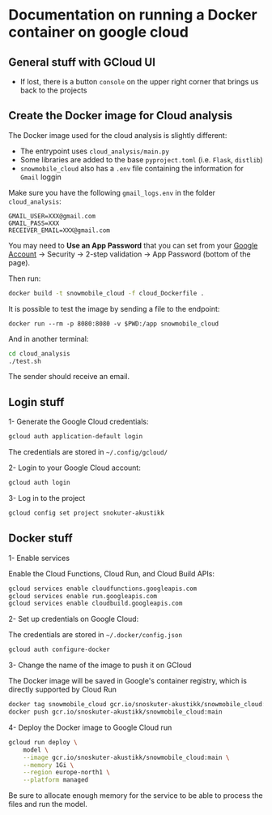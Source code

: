 # Documentation on running a Docker container on google cloud

## General stuff with GCloud UI

- If lost, there is a button `console` on the upper right corner that brings us back to the projects

## Create the Docker image for Cloud analysis

The Docker image used for the cloud analysis is slightly different:

- The entrypoint uses `cloud_analysis/main.py`
- Some libraries are added to the base `pyproject.toml` (i.e. `Flask`, `distlib`)
- `snowmobile_cloud` also has a `.env` file containing the information for `Gmail` loggin

Make sure you have the following `gmail_logs.env` in the folder `cloud_analysis`:

```
GMAIL_USER=XXX@gmail.com
GMAIL_PASS=XXX
RECEIVER_EMAIL=XXX@gmail.com
```

You may need to **Use an App Password** that you can set from your [Google Account](https://myaccount.google.com/) -> Security -> 2-step validation -> App Password (bottom of the page).

Then run:

```bash
docker build -t snowmobile_cloud -f cloud_Dockerfile .
```

It is possible to test the image by sending a file to the endpoint:

```
docker run --rm -p 8080:8080 -v $PWD:/app snowmobile_cloud
```

And in another terminal:

```bash
cd cloud_analysis
./test.sh
```

The sender should receive an email.

## Login stuff

1- Generate the Google Cloud credentials:

```bash
gcloud auth application-default login
```

The credentials are stored in `~/.config/gcloud/`

2- Login to your Google Cloud account:

```bash
gcloud auth login
```

3- Log in to the project

```bash
gcloud config set project snokuter-akustikk
```

## Docker stuff

1- Enable services

Enable the Cloud Functions, Cloud Run, and Cloud Build APIs:

```bash
gcloud services enable cloudfunctions.googleapis.com
gcloud services enable run.googleapis.com
gcloud services enable cloudbuild.googleapis.com
```

2- Set up credentials on Google Cloud:

The credentials are stored in `~/.docker/config.json`

```bash
gcloud auth configure-docker
```

3- Change the name of the image to push it on GCloud

The Docker image will be saved in Google's container registry, which is directly supported by Cloud Run

```bash
docker tag snowmobile_cloud gcr.io/snoskuter-akustikk/snowmobile_cloud:main
docker push gcr.io/snoskuter-akustikk/snowmobile_cloud:main

```

4- Deploy the Docker image to Google Cloud run

```bash
gcloud run deploy \
    model \
    --image gcr.io/snoskuter-akustikk/snowmobile_cloud:main \
    --memory 1Gi \
    --region europe-north1 \
    --platform managed
```

Be sure to allocate enough memory for the service to be able to process the files and run the model.
